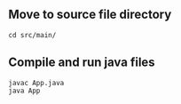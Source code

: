 ## Move to source file directory

```
cd src/main/
```

## Compile and run java files

```
javac App.java
java App
```
